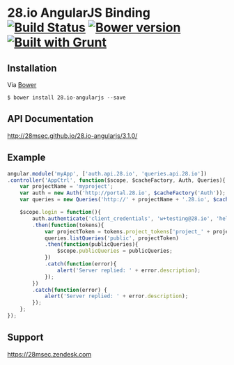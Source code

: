 28.io AngularJS Binding [![Build Status](https://travis-ci.org/28msec/28.io-angularjs.png?branch=master)](https://travis-ci.org/28msec/28.io-angularjs)
[![Bower version](https://badge.fury.io/bo/28.io-angularjs.png)](http://badge.fury.io/bo/28.io-angularjs)
[![Built with Grunt](https://cdn.gruntjs.com/builtwith.png)](http://gruntjs.com/)
============

## Installation
Via [Bower](http://bower.io/)
```
$ bower install 28.io-angularjs --save
```
## API Documentation
http://28msec.github.io/28.io-angularjs/3.1.0/

## Example

```javascript
angular.module('myApp', ['auth.api.28.io', 'queries.api.28.io'])
.controller('AppCtrl', function($scope, $cacheFactory, Auth, Queries){
    var projectName = 'myproject';
    var auth = new Auth('http://portal.28.io', $cacheFactory('Auth'));
    var queries = new Queries('http://' + projectName + '.28.io', $cacheFactory('Queries'));

    $scope.login = function(){
        auth.authenticate('client_credentials', 'w+testing@28.io', 'hello')
        .then(function(tokens){
            var projectToken = tokens.project_tokens['project_' + projectName];
            queries.listQueries('public', projectToken)
            .then(function(publicQueries){
                $scope.publicQueries = publicQueries;
            })
            .catch(function(error){
                alert('Server replied: ' + error.description);
            });
        })
        .catch(function(error) {
            alert('Server replied: ' + error.description);
        });
    };
}); 
```

## Support
https://28msec.zendesk.com

